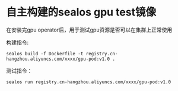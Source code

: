 # 自主构建的sealos gpu test镜像

在安装完gpu operator后，用于测试gpu资源是否可以在集群上正常使用

构建指令:
```shell
sealos build -f Dockerfile -t registry.cn-hangzhou.aliyuncs.com/xxxx/gpu-pod:v1.0 .
```

测试指令：
```shell
sealos run registry.cn-hangzhou.aliyuncs.com/xxxx/gpu-pod:v1.0
```
